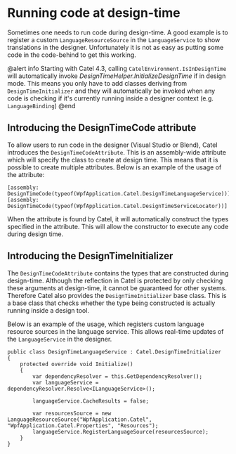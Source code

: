 # Running code at design-time

Sometimes one needs to run code during design-time. A good example is to register a custom `LanguageResourceSource` in the `LanguageService` to show translations in the designer. Unfortunately it is not as easy as putting some code in the code-behind to get this working.

@alert info
Starting with Catel 4.3, calling `CatelEnvironment.IsInDesignTime` will automatically invoke *DesignTimeHelper.InitializeDesignTime* if in design mode. This means you only have to add classes deriving from `DesignTimeInitializer` and they will automatically be invoked when any code is checking if it's currently running inside a designer context (e.g. `LanguageBinding`)
@end

## Introducing the DesignTimeCode attribute

To allow users to run code in the designer (Visual Studio or Blend), Catel introduces the `DesignTimeCodeAttribute`. This is an assembly-wide attribute which will specify the class to create at design time. This means that it is possible to create multiple attributes. Below is an example of the usage of the attribute:

```
[assembly: DesignTimeCode(typeof(WpfApplication.Catel.DesignTimeLanguageService))]
[assembly: DesignTimeCode(typeof(WpfApplication.Catel.DesignTimeServiceLocator))]
```

When the attribute is found by Catel, it will automatically construct the types specified in the attribute. This will allow the constructor to execute any code during design time.

## Introducing the DesignTimeInitializer

The `DesignTimeCodeAttribute` contains the types that are constructed during design-time. Although the reflection in Catel is protected by only checking these arguments at design-time, it cannot be guaranteed for other systems. Therefore Catel also provides the `DesignTimeInitializer` base class. This is a base class that checks whether the type being constructed is actually running inside a design tool.

Below is an example of the usage, which registers custom language resource sources in the language service. This allows real-time updates of the `LanguageService` in the designer.

```
public class DesignTimeLanguageService : Catel.DesignTimeInitializer
{
    protected override void Initialize()
    {
        var dependencyResolver = this.GetDependencyResolver();
        var languageService = dependencyResolver.Resolve<ILanguageService>();

        languageService.CacheResults = false;

        var resourcesSource = new LanguageResourceSource("WpfApplication.Catel", "WpfApplication.Catel.Properties", "Resources");
        languageService.RegisterLanguageSource(resourcesSource);
    }
}
```
